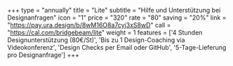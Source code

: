 +++
type = "annually"
title = "Lite"
subtitle = "Hilfe und Unterstützung bei Designanfragen"
icon = "1"
price = "320"
rate = "80"
saving = "20%"
link = "https://pay.ura.design/b/8wM16O8a7cyj3xS8wD"
call = "https://cal.com/bridgebeam/lite"
weight = 1
features = ['4 Stunden Designunterstützung (80€/St)', 'Bis zu 1 Design-Coaching via Videokonferenz', 'Design Checks per Email oder GitHub', '5-Tage-Lieferung pro Designanfrage']
+++